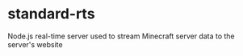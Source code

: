 standard-rts
============

Node.js real-time server used to stream Minecraft server data to the server's website
